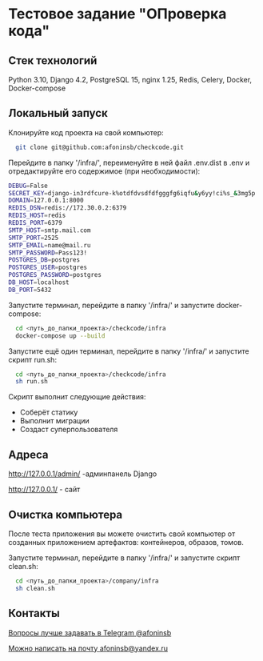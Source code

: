 # Тестовое задание "ОПроверка кода"


## Стек технологий

Python 3.10, Django 4.2, PostgreSQL 15, nginx 1.25, Redis, Celery, Docker, Docker-compose


## Локальный запуск

Клонируйте код проекта на свой компьютер:

```bash
  git clone git@github.com:afoninsb/checkcode.git
```
Перейдите в папку '/infra/', переименуйте в ней файл .env.dist в .env и отредактируйте его содержимое (при необходимости):

```bash
DEBUG=False
SECRET_KEY=django-in3rdfcure-k%otdfdvsdfdfgggfg6iqfu&y6yy!ci%s_&3mg5p
DOMAIN=127.0.0.1:8000
REDIS_DSN=redis://172.30.0.2:6379
REDIS_HOST=redis
REDIS_PORT=6379
SMTP_HOST=smtp.mail.com
SMTP_PORT=2525
SMTP_EMAIL=name@mail.ru
SMTP_PASSWORD=Pass123!
POSTGRES_DB=postgres
POSTGRES_USER=postgres
POSTGRES_PASSWORD=postgres
DB_HOST=localhost
DB_PORT=5432
```

Запустите терминал, перейдите в папку '/infra/' и запустите docker-compose:

```bash
  cd <путь_до_папки_проекта>/checkcode/infra
  docker-compose up --build
```

Запустите ещё один терминал, перейдите в папку '/infra/' и запустите скрипт run.sh:
```bash
  cd <путь_до_папки_проекта>/checkcode/infra
  sh run.sh
```
Скрипт выполнит следующие действия:
  - Соберёт статику
  - Выполнит миграции
  - Создаст суперпользователя


## Адреса

http://127.0.0.1/admin/ -админпанель Django

http://127.0.0.1/ - сайт


## Очистка компьютера

После теста приложения вы можете очистить свой компьютер от созданных приложением артефактов: контейнеров, образов, томов.

Запустите терминал, перейдите в папку '/infra/' и запустите скрипт clean.sh:
```bash
  cd <путь_до_папки_проекта>/company/infra
  sh clean.sh
```


## Контакты

[Вопросы лучше задавать в Telegram @afoninsb](https://t.me/afoninsb)

[Можно написать на почту afoninsb@yandex.ru](mailto:afoninsb@yandex.ru)
